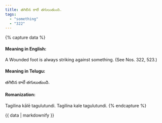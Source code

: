 ```yaml
---
title: తగిలిన కాలే తగులుతుంది.
tags:
  - "something"
  - "322"
---
```


{% capture data %}
#### Meaning in English:
A Wounded foot is always striking against something.
(See Nos. 322, 523.)

#### Meaning in Telugu:
తగిలిన కాలే తగులుతుంది.

#### Romanization:
Tagilina kālē tagulutundi.
Tagilina kale tagulutundi.
{% endcapture %}

{{ data | markdownify }}

